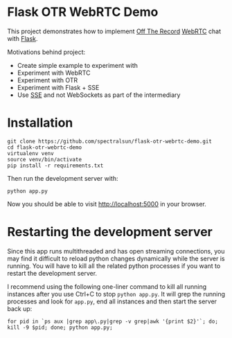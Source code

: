 # Flask OTR WebRTC Demo

This project demonstrates how to implement [Off The Record](http://en.wikipedia.org/wiki/Off-the-Record_Messaging) [WebRTC](http://www.webrtc.org/) chat with [Flask](http://flask.pocoo.org/).

Motivations behind project:
 - Create simple example to experiment with
 - Experiment with WebRTC
 - Experiment with OTR
 - Experiment with Flask + SSE
 - Use [SSE](https://developer.mozilla.org/en-US/docs/Server-sent_events/Using_server-sent_events) and not WebSockets as part of the intermediary

# Installation

    git clone https://github.com/spectralsun/flask-otr-webrtc-demo.git
    cd flask-otr-webrtc-demo
    virtualenv venv
    source venv/bin/activate
    pip install -r requirements.txt

Then run the development server with:

    python app.py

Now you should be able to visit [http://localhost:5000](http://localhost:5000) in your browser.

# Restarting the development server

Since this app runs multithreaded and has open streaming connections, you may find it difficult to reload python changes dynamically while the server is running. You will have to kill all the related python processes if you want to restart the development server.

I recommend using the following one-liner command to kill all running instances after you use Ctrl+C to stop `python app.py`. It will grep the running processes and look for `app.py`, end all instances and then start the server back up:

    for pid in `ps aux |grep app\.py|grep -v grep|awk '{print $2}'`; do; kill -9 $pid; done; python app.py;

